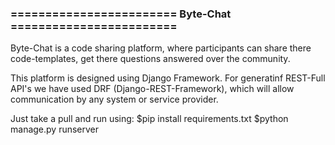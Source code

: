 ### ======================== Byte-Chat ======================== ###
Byte-Chat is a code sharing platform, where participants can share there code-templates, 
get there questions answered over the community.

This platform is designed using Django Framework. For generatinf REST-Full API's we have used
DRF (Django-REST-Framework), which will allow communication by any system or service provider.

Just take a pull and run using:
    $pip install requirements.txt
    $python manage.py runserver